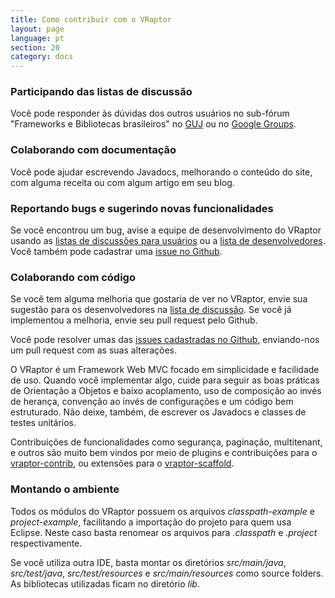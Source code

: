 ```yaml
---
title: Como contribuir com o VRaptor
layout: page
language: pt
section: 20
category: docs
---
```



<h3>Participando das listas de discussão</h3>

Você pode responder às dúvidas dos outros usuários no sub-fórum "Frameworks e Bibliotecas brasileiros" no <a href="http://guj.com.br/forums/show/23.java">GUJ</a> ou no <a href="http://groups.google.com/group/caelum-vraptor">Google Groups</a>.


<h3>Colaborando com documentação</h3>

Você pode ajudar escrevendo Javadocs, melhorando o conteúdo do site, com alguma receita ou com algum artigo em seu blog.


<h3>Reportando bugs e sugerindo novas funcionalidades</h3>

Se você encontrou um bug, avise a equipe de desenvolvimento do VRaptor usando as <a href="http://groups.google.com/group/caelum-vraptor">listas de discussões para usuários</a> ou a <a href="http://groups.google.com/group/caelum-vraptor-dev">lista de desenvolvedores</a>. Você também pode cadastrar uma <a href="http://github.com/caelum/vraptor/issues">issue no Github</a>.


<h3>Colaborando com código</h3>

Se você tem alguma melhoria que gostaria de ver no VRaptor, envie sua sugestão para os desenvolvedores na <a href="http://groups.google.com/group/caelum-vraptor-dev">lista de discussão</a>. Se você já implementou a melhoria, envie seu pull request pelo Github.

Você pode resolver umas das <a href="http://github.com/caelum/vraptor/issues">issues cadastradas no Github</a>, enviando-nos um pull request com as suas alterações.

O VRaptor é um Framework Web MVC focado em simplicidade e facilidade de uso. Quando você implementar algo, cuide para seguir as boas práticas de Orientação a Objetos e baixo acoplamento, uso de composição ao invés de herança, convenção ao invés de configurações e um código bem estruturado. Não deixe, também, de escrever os Javadocs e classes de testes unitários.

Contribuições de funcionalidades como segurança, paginação, multitenant, e outros são muito bem vindos por meio de plugins e contribuições para o <a href="http://github.com/caelum/vraptor-contrib">vraptor-contrib</a>, ou extensões para o <a href="https://github.com/caelum/vraptor-scaffold">vraptor-scaffold</a>.

<h3>Montando o ambiente</h3>

Todos os módulos do VRaptor possuem os arquivos _classpath-example_ e _project-example_, facilitando a importação do projeto para quem usa Eclipse. Neste caso basta renomear os arquivos para _.classpath_ e _.project_ respectivamente.

Se você utiliza outra IDE, basta montar os diretórios _src/main/java_, _src/test/java_, _src/test/resources_ e _src/main/resources_ como source folders. As bibliotecas utilizadas ficam no diretório _lib_.
